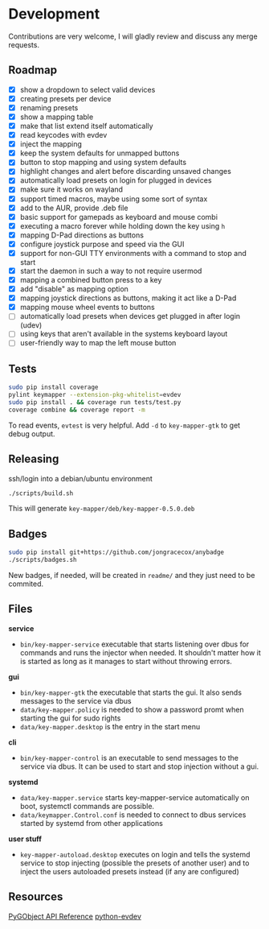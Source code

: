 # Development

Contributions are very welcome, I will gladly review and discuss any merge
requests.

## Roadmap

- [x] show a dropdown to select valid devices
- [x] creating presets per device
- [x] renaming presets
- [x] show a mapping table
- [x] make that list extend itself automatically
- [x] read keycodes with evdev
- [x] inject the mapping
- [x] keep the system defaults for unmapped buttons
- [x] button to stop mapping and using system defaults
- [x] highlight changes and alert before discarding unsaved changes
- [x] automatically load presets on login for plugged in devices
- [x] make sure it works on wayland
- [x] support timed macros, maybe using some sort of syntax
- [x] add to the AUR, provide .deb file
- [x] basic support for gamepads as keyboard and mouse combi
- [x] executing a macro forever while holding down the key using `h`
- [x] mapping D-Pad directions as buttons
- [x] configure joystick purpose and speed via the GUI
- [x] support for non-GUI TTY environments with a command to stop and start
- [x] start the daemon in such a way to not require usermod
- [x] mapping a combined button press to a key
- [x] add "disable" as mapping option
- [x] mapping joystick directions as buttons, making it act like a D-Pad
- [x] mapping mouse wheel events to buttons
- [ ] automatically load presets when devices get plugged in after login (udev)
- [ ] using keys that aren't available in the systems keyboard layout
- [ ] user-friendly way to map the left mouse button

## Tests

```bash
sudo pip install coverage
pylint keymapper --extension-pkg-whitelist=evdev
sudo pip install . && coverage run tests/test.py
coverage combine && coverage report -m
```

To read events, `evtest` is very helpful. Add `-d` to `key-mapper-gtk`
to get debug output.

## Releasing

ssh/login into a debian/ubuntu environment

```bash
./scripts/build.sh
```

This will generate `key-mapper/deb/key-mapper-0.5.0.deb`

## Badges

```bash
sudo pip install git+https://github.com/jongracecox/anybadge
./scripts/badges.sh
```

New badges, if needed, will be created in `readme/` and they
just need to be commited.

## Files

**service**

- `bin/key-mapper-service` executable that starts listening over dbus for
commands and runs the injector when needed. It shouldn't matter how it is
started as long as it manages to start without throwing errors.

**gui**

- `bin/key-mapper-gtk` the executable that starts the gui. It also sends
messages to the service via dbus
- `data/key-mapper.policy` is needed to show a password promt when starting
the gui for sudo rights
- `data/key-mapper.desktop` is the entry in the start menu

**cli**

- `bin/key-mapper-control` is an executable to send messages to the service
via dbus. It can be used to start and stop injection without a gui.

**systemd**

- `data/key-mapper.service` starts key-mapper-service automatically on boot,
systemctl commands are possible.
- `data/keymapper.Control.conf` is needed to connect to dbus services started
by systemd from other applications

**user stuff**

- `key-mapper-autoload.desktop` executes on login and tells the systemd
service to stop injecting (possible the presets of another user) and to
inject the users autoloaded presets instead (if any are configured)

## Resources

[PyGObject API Reference](https://lazka.github.io/pgi-docs/)
[python-evdev](https://python-evdev.readthedocs.io/en/stable/)
